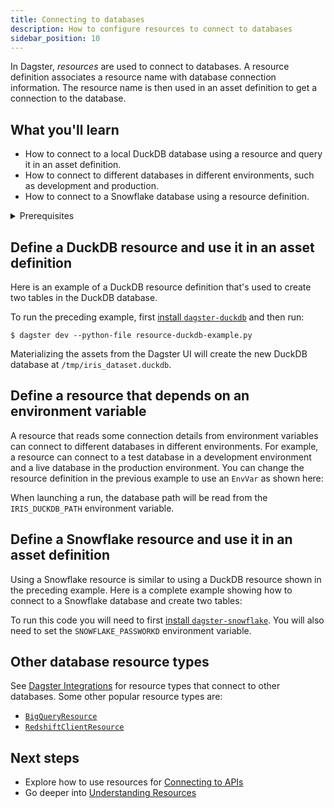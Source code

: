 ```yaml
---
title: Connecting to databases
description: How to configure resources to connect to databases
sidebar_position: 10
---
```


In Dagster, *resources* are used to connect to databases. A resource definition associates a resource name with database connection information. The resource name is then used in an asset definition to get a connection to the database.

## What you'll learn

- How to connect to a local DuckDB database using a resource and query it in an asset definition.
- How to connect to different databases in different environments, such as development and production.
- How to connect to a Snowflake database using a resource definition.

<details>
  <summary>Prerequisites</summary>

To follow the steps in this guide, you'll need:

- Familiarity with [Asset definitions](/concepts/assets)
- Credentials to a live database

</details>

## Define a DuckDB resource and use it in an asset definition

Here is an example of a DuckDB resource definition that's used to create two tables in the DuckDB database.

<CodeExample filePath="guides/external-systems/resource-duckdb-example.py" language="python" title="DuckDB Resource Example" />

To run the preceding example, first [install `dagster-duckdb`](https://dagster.io/integrations/dagster-duckdb) and then run:

```shell
$ dagster dev --python-file resource-duckdb-example.py
```

Materializing the assets from the Dagster UI will create the new DuckDB database at `/tmp/iris_dataset.duckdb`.


## Define a resource that depends on an environment variable

A resource that reads some connection details from environment variables can connect to different databases in different environments. For example, a resource can connect to a test database in a development environment and a live database in the production environment. You can change the resource definition in the previous example to use an `EnvVar` as shown here:

<CodeExample filePath="guides/external-systems/resource-duckdb-envvar-example.py" language="python" title="DuckDB Resource using EnvVar Example" />

When launching a run, the database path will be read from the `IRIS_DUCKDB_PATH` environment variable.


## Define a Snowflake resource and use it in an asset definition

Using a Snowflake resource is similar to using a DuckDB resource shown in the preceding example. Here is a complete example showing how to connect to a Snowflake database and create two tables:

<CodeExample filePath="guides/external-systems/resource-snowflake-example.py" language="python" title="Snowflake Resource Example" />

To run this code you will need to first [install `dagster-snowflake`](https://docs.dagster.io/_apidocs/libraries/dagster-snowflake). You will also need to set the `SNOWFLAKE_PASSWORKD` environment variable.

## Other database resource types

See [Dagster Integrations](https://dagster.io/integrations) for resource types that connect to other databases. Some other popular resource types are:

* [`BigQueryResource`](https://dagster.io/integrations/dagster-gcp-bigquery)
* [`RedshiftClientResource`](https://dagster.io/integrations/dagster-aws-redshift)

## Next steps

- Explore how to use resources for [Connecting to APIs](/guides/external-systems/apis)
- Go deeper into [Understanding Resources](/concepts/resources)

